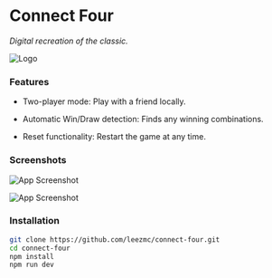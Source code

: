 
# __**Connect Four**__

*Digital recreation of the classic.*

![Logo](https://upload.wikimedia.org/wikipedia/commons/c/c2/Connect_4_game_logo.png)


### Features

- Two-player mode: Play with a friend locally.

- Automatic Win/Draw detection: Finds any winning combinations.

- Reset functionality: Restart the game at any time.


### Screenshots

![App Screenshot](https://utfs.io/f/Snh77FAOgzd8ErRq4nlRX76mYVikJx0fe1rHDqldZtcT5wOU)

![App Screenshot](https://utfs.io/f/Snh77FAOgzd8dJ45x5V0qoJGhxrEKCT52uXNYlHaFAvbje69)





### Installation

```bash
git clone https://github.com/leezmc/connect-four.git
cd connect-four
npm install
npm run dev
```
    
